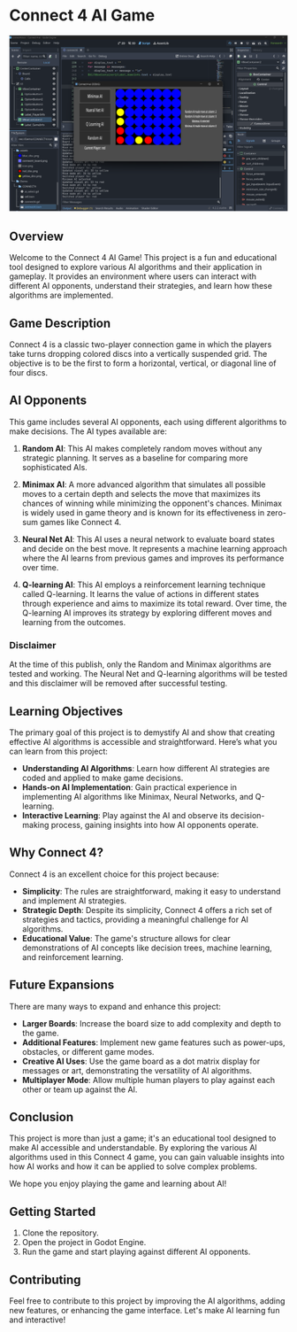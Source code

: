 # Connect 4 AI Game

![Game Screenshot](https://github.com/OIEIEIO/Connect4-AI/blob/main/screenshots/Screenshot%202024-07-24%20093554.png)

## Overview
Welcome to the Connect 4 AI Game! This project is a fun and educational tool designed to explore various AI algorithms and their application in gameplay. It provides an environment where users can interact with different AI opponents, understand their strategies, and learn how these algorithms are implemented.

## Game Description
Connect 4 is a classic two-player connection game in which the players take turns dropping colored discs into a vertically suspended grid. The objective is to be the first to form a horizontal, vertical, or diagonal line of four discs.

## AI Opponents
This game includes several AI opponents, each using different algorithms to make decisions. The AI types available are:

1. **Random AI**: This AI makes completely random moves without any strategic planning. It serves as a baseline for comparing more sophisticated AIs.

2. **Minimax AI**: A more advanced algorithm that simulates all possible moves to a certain depth and selects the move that maximizes its chances of winning while minimizing the opponent's chances. Minimax is widely used in game theory and is known for its effectiveness in zero-sum games like Connect 4.

3. **Neural Net AI**: This AI uses a neural network to evaluate board states and decide on the best move. It represents a machine learning approach where the AI learns from previous games and improves its performance over time.

4. **Q-learning AI**: This AI employs a reinforcement learning technique called Q-learning. It learns the value of actions in different states through experience and aims to maximize its total reward. Over time, the Q-learning AI improves its strategy by exploring different moves and learning from the outcomes.

### Disclaimer
At the time of this publish, only the Random and Minimax algorithms are tested and working. The Neural Net and Q-learning algorithms will be tested and this disclaimer will be removed after successful testing.

## Learning Objectives
The primary goal of this project is to demystify AI and show that creating effective AI algorithms is accessible and straightforward. Here’s what you can learn from this project:

- **Understanding AI Algorithms**: Learn how different AI strategies are coded and applied to make game decisions.
- **Hands-on AI Implementation**: Gain practical experience in implementing AI algorithms like Minimax, Neural Networks, and Q-learning.
- **Interactive Learning**: Play against the AI and observe its decision-making process, gaining insights into how AI opponents operate.

## Why Connect 4?
Connect 4 is an excellent choice for this project because:
- **Simplicity**: The rules are straightforward, making it easy to understand and implement AI strategies.
- **Strategic Depth**: Despite its simplicity, Connect 4 offers a rich set of strategies and tactics, providing a meaningful challenge for AI algorithms.
- **Educational Value**: The game's structure allows for clear demonstrations of AI concepts like decision trees, machine learning, and reinforcement learning.

## Future Expansions
There are many ways to expand and enhance this project:
- **Larger Boards**: Increase the board size to add complexity and depth to the game.
- **Additional Features**: Implement new game features such as power-ups, obstacles, or different game modes.
- **Creative AI Uses**: Use the game board as a dot matrix display for messages or art, demonstrating the versatility of AI algorithms.
- **Multiplayer Mode**: Allow multiple human players to play against each other or team up against the AI.

## Conclusion
This project is more than just a game; it's an educational tool designed to make AI accessible and understandable. By exploring the various AI algorithms used in this Connect 4 game, you can gain valuable insights into how AI works and how it can be applied to solve complex problems.

We hope you enjoy playing the game and learning about AI!

## Getting Started
1. Clone the repository.
2. Open the project in Godot Engine.
3. Run the game and start playing against different AI opponents.

## Contributing
Feel free to contribute to this project by improving the AI algorithms, adding new features, or enhancing the game interface. Let's make AI learning fun and interactive!

 
